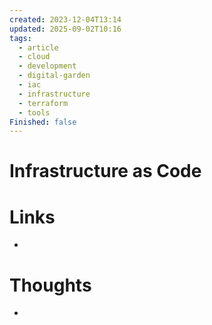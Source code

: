 ```yaml
---
created: 2023-12-04T13:14
updated: 2025-09-02T10:16
tags:
  - article
  - cloud
  - development
  - digital-garden
  - iac
  - infrastructure
  - terraform
  - tools
Finished: false
---
```


# Infrastructure as Code



# Links
- 

# Thoughts 
- 



